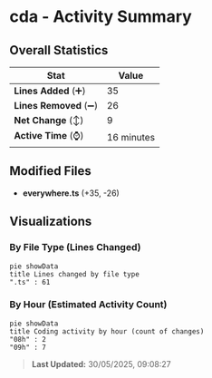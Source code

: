# cda - Activity Summary 

## Overall Statistics

| Stat                   | Value                                                             |
| ---------------------- | ----------------------------------------------------------------- |
| **Lines Added** (➕)   | 35                                          |
| **Lines Removed** (➖) | 26                                        |
| **Net Change** (↕)    | 9                |
| **Active Time** (⌚)   | 16 minutes |


## Modified Files
- **everywhere.ts** (+35, -26)

## Visualizations

### By File Type (Lines Changed)

```mermaid
pie showData
title Lines changed by file type
".ts" : 61
```

### By Hour (Estimated Activity Count)

```mermaid
pie showData
title Coding activity by hour (count of changes)
"08h" : 2
"09h" : 7
```


> **Last Updated:** 30/05/2025, 09:08:27